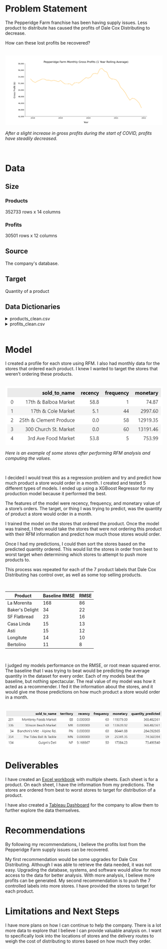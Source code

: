 # Problem Statement
The Pepperidge Farm franchise has been having supply issues. Less product to distribute has caused the profits of Dale Cox Distributing to decrease.

How can these lost profits be recovered?

<br>

<img src='images/pf_profits.png'>

*After a slight increase in gross profits during the start of COVID, profits have steadily decreased.*

<br>

# Data

## Size
### Products
352733 rows x 14 columns
### Profits
30501 rows x 12 columns

## Source
The company's database.

## Target
Quantity of a product

## Data Dictionaries

<details>
    <summary>products_clean.csv</summary>

|Feature|Type|Dataset|Description|
|-------|----|-------|-----------|
|territory|object|products_clean.csv|Geographic area, mostly counties|
|ar_div|object|products_clean.csv|Product line|
|customer_num|object|products_clean.csv|Identification number of a store|	
|sold_to_name|object|products_clean.csv|The name of a store|
|item_num|object|products_clean.csv|Identification number of an item|
|item_description|object|products_clean.csv|The description of an item|
|item_type|object|products_clean.csv|The type of item|
|unit_of_measure|object|products_clean.csv|The unit of |measurement for an item|
|weight|object|products_clean.csv|The weight of an item|
|standard_price|float|products_clean.csv|The price the company sells an item for|
|quantity|float|products_clean.csv|The quantity a store ordered of the given product|
|price|float|products_clean.csv|Total price (standard price x quantity)|
|year|int|products_clean.csv|The year of the transaction|
|month|int|products_clean.csv|The month of the transaction|
|date|datetime|products_clean.csv|The date of the transaction|

</details>

<details>
    <summary>profits_clean.csv</summary>

|Feature|Type|Dataset|Description|
|-------|----|-------|-----------|
|ar_div|object|profits_clean.csv|Product line code|
|customer_num|object|profits_clean.csv|Identification number of a store|	
|sold_to_name|object|profits_clean.csv|The name of a store|
|product_line|object|profits_clean.csv|The product line (PF or DCD)|
|year|int|profits_clean.csv|The year of the transaction|
|month|int|profits_clean.csv|The month of the transaction|
|quantity|float|profits_clean.csv|The quantity of products ordered|
|ext_price|float|profits_clean.csv|The extended price|
|ext_cost|float|profits_clean.csv|The extended cost|
|gross_profit|float|profits_clean.csv|The gross profits from product ordered|
|territory|object|profits_clean.csv|Geographic area, mostly counties|

</details>

<br>

# Model
I created a profile for each store using RFM. I also had monthly data for the stores that ordered each product. I knew I wanted to target the stores that weren’t ordering these products.

<br>

<img src='images/rfm_light.png'>

*Here is an example of some stores after performing RFM analysis and computing the values.*

<br>

I decided I would treat this as a regression problem and try and predict how much product a store would order in a month.
I created and tested 5 different types of models. I ended up using a XGBoost Regressor for my production model because it performed the best.

The features of the model were recency, frequency, and monetary value of a store’s orders. 
The target, or thing I was trying to predict, was the quantity of product a store would order in a month.

I trained the model on the stores that ordered the product. 
Once the model was trained, I then would take the stores that were not ordering this product with their RFM information and predict how much those stores would order.

Once I had my predictions, I could then sort the stores based on the predicted quantity ordered.
This would list the stores in order from best to worst target when determining which stores to attempt to push more products to.

This process was repeated for each of the 7 product labels that Dale Cox Distributing has control over, as well as some top selling products.

<br>

|Product|Baseline RMSE|RMSE|
|-------|-------------|----|
|La Morenita|168|86|
|Baker's Delight|34|22|
|SF Flatbread|23|16|
|Casa Linda|15|13|
|Asti|15|12|
|Longitute|14|10|
|Bertolino|11|8|

<br>

I judged my models performance on the RMSE, or root mean squared error. The baseline that I was trying to beat would be predicting the average quantity in the dataset for every order. 
Each of my models beat the baseline, but nothing spectacular. The real value of my model was how it acted as a recommender. 
I fed it the information about the stores, and it would give me those predictions on how much product a store would order in a month.

<br>

<img src='images/predictions.png'>

<br>


# Deliverables
I have created an [Excel workbook](https://github.com/ncox707/dcd_profits/blob/main/data/final_recommendations.xlsx) with multiple sheets. Each sheet is for a product. On each sheet, I have the information from my predictions. The stores are ordered from best to worst stores to target for distribution of a product.

I have also created a [Tableau Dashboard](https://public.tableau.com/app/profile/nate.cox/viz/capstone_16462495100400/Dashboard2#1) for the company to allow them to further explore the data themselves.


# Recommendations
By following my recommendations, I believe the profits lost from the Pepperidge Farm supply issues can be recovered.

My first recommendation would be some upgrades for Dale Cox Distributing.
Although I was able to retrieve the data needed, it was not easy. Upgrading the database, systems, and software would allow for more access to the data for better analysis. With more analysis, I believe more profits can be generated. My second recommendation is to push the 7 controlled labels into more stores. I have provided the stores to target for each product.


# Limitations and Next Steps
I have more plans on how I can continue to help the company.
There is a lot more data to explore that I believe I can provide valuable analysis on.
I want to specifically look into the locations of stores and the delivery routes to weigh the cost of distributing to stores based on how much they order.

